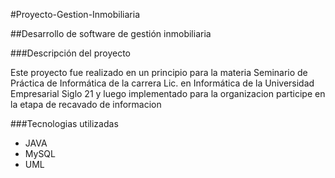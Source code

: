 #Proyecto-Gestion-Inmobiliaria

##Desarrollo de software de gestión inmobiliaria

###Descripción del proyecto

Este proyecto fue realizado en un principio para la materia Seminario de Práctica de Informática de la carrera Lic. en Informática de la Universidad Empresarial Siglo 21 y luego implementado para la organizacion participe en la etapa de recavado de informacion

###Tecnologias utilizadas

- JAVA
- MySQL
- UML
